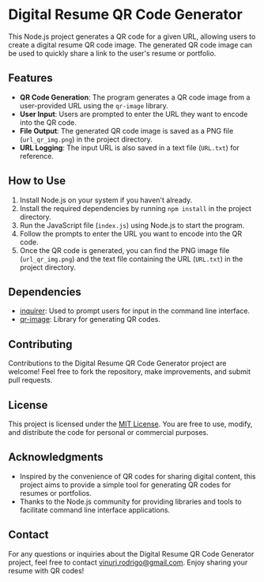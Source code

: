 # Digital Resume QR Code Generator

This Node.js project generates a QR code for a given URL, allowing users to create a digital resume QR code image. The generated QR code image can be used to quickly share a link to the user's resume or portfolio.

## Features

- **QR Code Generation**: The program generates a QR code image from a user-provided URL using the `qr-image` library.
- **User Input**: Users are prompted to enter the URL they want to encode into the QR code.
- **File Output**: The generated QR code image is saved as a PNG file (`url_qr_img.png`) in the project directory.
- **URL Logging**: The input URL is also saved in a text file (`URL.txt`) for reference.

## How to Use

1. Install Node.js on your system if you haven't already.
2. Install the required dependencies by running `npm install` in the project directory.
3. Run the JavaScript file (`index.js`) using Node.js to start the program.
4. Follow the prompts to enter the URL you want to encode into the QR code.
5. Once the QR code is generated, you can find the PNG image file (`url_qr_img.png`) and the text file containing the URL (`URL.txt`) in the project directory.

## Dependencies

- [inquirer](https://www.npmjs.com/package/inquirer): Used to prompt users for input in the command line interface.
- [qr-image](https://www.npmjs.com/package/qr-image): Library for generating QR codes.

## Contributing

Contributions to the Digital Resume QR Code Generator project are welcome! Feel free to fork the repository, make improvements, and submit pull requests.

## License

This project is licensed under the [MIT License](LICENSE). You are free to use, modify, and distribute the code for personal or commercial purposes.

## Acknowledgments

- Inspired by the convenience of QR codes for sharing digital content, this project aims to provide a simple tool for generating QR codes for resumes or portfolios.
- Thanks to the Node.js community for providing libraries and tools to facilitate command line interface applications.

## Contact

For any questions or inquiries about the Digital Resume QR Code Generator project, feel free to contact vinuri.rodrigo@gmail.com. Enjoy sharing your resume with QR codes!
